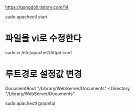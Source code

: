 
https://gongdoll.tistory.com/14

sudo apachectl start

# 파일을 vi로 수정한다
sudo vi /etc/apache2/httpd.conf 

# 루트경로 설정값 변경
DocumentRoot "/Library/WebServer/Documents"
<Directory "/Library/WebServer/Documents"

sudo apachectl graceful
